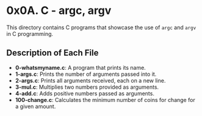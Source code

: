 # 0x0A. C - argc, argv

This directory contains C programs that showcase the use of `argc` and `argv` in C programming.

## Description of Each File

- **0-whatsmyname.c**: A program that prints its name.
- **1-args.c**: Prints the number of arguments passed into it.
- **2-args.c**: Prints all arguments received, each on a new line.
- **3-mul.c**: Multiplies two numbers provided as arguments.
- **4-add.c**: Adds positive numbers passed as arguments.
- **100-change.c**: Calculates the minimum number of coins for change for a given amount.


